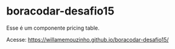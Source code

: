 # boracodar-desafio15
Esse é um componente pricing table.

Acesse: https://willamemouzinho.github.io/boracodar-desafio15/

